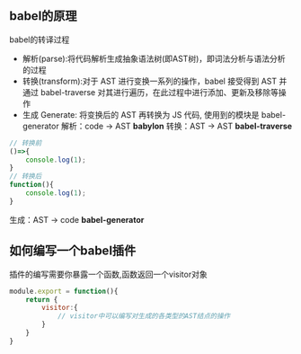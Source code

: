 ## babel的原理
babel的转译过程
+ 解析(parse):将代码解析生成抽象语法树(即AST树)，即词法分析与语法分析的过程
+ 转换(transform):对于 AST 进行变换一系列的操作，babel 接受得到 AST 并通过 babel-traverse 对其进行遍历，在此过程中进行添加、更新及移除等操作
+ 生成 Generate: 将变换后的 AST 再转换为 JS 代码, 使用到的模块是 babel-generator
解析：code -> AST **babylon**
转换：AST -> AST **babel-traverse**
```js
// 转换前
()=>{
    console.log(1);
}
// 转换后
function(){
    console.log(1);
}
```
生成：AST -> code **babel-generator**

## 如何编写一个babel插件
插件的编写需要你暴露一个函数,函数返回一个visitor对象
```js
module.export = function(){
    return {
        visitor:{
            // visitor中可以编写对生成的各类型的AST结点的操作
        }
    }
}
```

